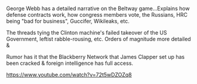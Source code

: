 ---
---

```js exec route
```

George Webb has a detailed narrative on the Beltway game...Explains how defense contracts work, how congress members vote, the Russians, HRC being "bad for business",  Guccifer, Wikileaks, etc.

The threads tying the Clinton machine's failed takeover of the US Government, leftist rabble-rousing, etc. Orders of magnitude more detailed & 

Rumor has it that the Blackberry Network that James Clapper set up has been cracked & foreign intelligence has full access.

https://www.youtube.com/watch?v=72t5wDZOZq8
